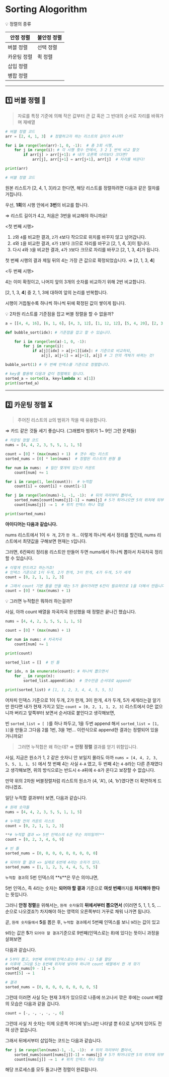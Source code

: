 # Sorting Alogorithm

<aside>
💡 정렬의 종류

</aside>

| 안정 정렬  | 불안정 정렬 |
| ------ | ------ |
| 버블 정렬  | 선택 정렬  |
| 카운팅 정렬 | 퀵 정렬   |
| 삽입 정렬  |        |
| 병합 정렬  |        |

---

## 1️⃣ 버블 정렬 🧼

> 자료를 특정 기준에 의해 작은 값부터 큰 값 혹은 그 반대의 순서로 자리를 바꿔가며 재배열

```python
# 버블 정렬 코드
arr = [2, 4, 1, 3]  # 정렬하고자 하는 리스트의 길이가 4니까?

for i in range(len(arr)-1, 0, -1):  # 총 3회 시행, 
    for j in range(i): # 각 시행 횟수 안에서, 3 2 1 번씩 비교 할것 
        if arr[j] > arr[j+1]: # 내가 오른쪽 녀석보다 크다면?
            arr[j], arr[j+1] = arr[j+1], arr[j]  # 자리를 바꾼다!

print(arr)
```

```python
# 버블 정렬 코드

```



원본 리스트가 [2, 4, 1, 3]라고 한다면, 해당 리스트를 정렬하려면 다음과 같은 절차를 거칩니다.

우선, **1회**의 시행 안에서 **3번**의 비교를 합니다.

⇒ 리스트 길이가 4고, 처음은 3번을 비교해야 하니까요!

<첫 번째 시행>

1. `2`와 `4`를 비교한 결과, `2`가 `4`보다 작으므로 위치를 바꾸지 않고 넘어갑니다.
2. `4`와 `1`을 비교한 결과, `4`가 `1`보다 크므로 자리를 바꾸고 [2, 1, 4, 3]이 됩니다.
3. 다시 `4`와 `3`을 비교한 결과, `4`가 `3`보다 크므로 자리를 바꾸고 [2, 1, 3, 4]가 됩니다.

첫 번째 시행의 결과 제일 뒤의 4는 가장 큰 값으로 확정되었습니다. ⇒ [2, 1, 3, **4**]

<두 번째 시행>

4는 이미 확정이고, 나머지 앞의 3개의 숫자를 비교하기 위해 2번 비교합니다.

[2, 1, 3, **4**] 중 2, 1, 3에 대하여 앞의 논리를 반복합니다.

시행이 거듭될수록 하나씩 하나씩 뒤에 확정된 값이 쌓이게 됩니다.

<aside>
💡 2차원 리스트를 기준점을 잡고 버블 정렬을 할 수 없을까?

</aside>

```python
a = [[4, 4, 16], [6, 1, 6], [4, 3, 12], [1, 12, 12], [5, 4, 20], [2, 3, 6], [3, 4, 12]]

def bubble_sort(idx): # 기준점을 잡고 할 수 있습니다.

    for i in range(len(a)-1, 0, -1):
        for j in range(i):
            if a[j][idx] > a[j+1][idx]: # 기준으로 비교하되,
                a[j], a[j+1] = a[j+1], a[j] # 그 안의 객체가 바뀌는 것!

bubble_sort(1) # 두 번째 인덱스를 기준으로 정렬합니다.

# key를 활용해 다음과 같이 정렬해도 됩니다.
sorted_a = sorted(a, key=lambda x: x[1])
print(sorted_a)
```

---

## 2️⃣ 카운팅 정렬 ⏳

> 주어진 리스트의 `값`의 범위가 작을 때 유용합니다.

⇒ 카드 같은 것들 세기 좋습니다. (그래봤자 범위가 1~ 9인 그런 문제들)

```python
# 카운팅 정렬 코드
nums = [4, 4, 2, 3, 5, 5, 1, 1, 5]

count = [0] * (max(nums) + 1)  # 갯수 세는 리스트
sorted_nums = [0] * len(nums)  # 정렬된 리스트의 원형 틀

for num in nums:  # 일단 몇개씩 있는지 카운트
    count[num] += 1

for i in range(1, len(count)):  # 누적합
    count[i] = count[i] + count[i-1]

for j in range(len(nums)-1, -1, -1):  # 뒤의 자리부터 뽑아서,
    sorted_nums[count[nums[j]]-1] = nums[j] # 5가 튀어나오면 5의 위치에 뒤부터 삽입.
    count[nums[j]] -= 1  # 위치 인덱스 하나 깎음

print(sorted_nums)
```

**아이디어는 다음과 같습니다.**

nums 리스트에서 1이 `두 개`, 2가 `한 개`… 이렇게 하나씩 세서 정리를 할건데, nums 리스트에서 최댓값을 구해보면 현재는 `5`입니다.

그러면, 6칸짜리 정리용 리스트만 만들어 두면 nums에서 하나씩 뽑아서 차곡차곡 정리할 수 있습니다.

```python
# 이렇게 만드려고 하는거죠!
# 인덱스 기준으로 1이 두개, 2가 한개, 3이 한개, 4가 두개, 5가 세개
count = [0, 2, 1, 1, 2, 3]

# 그래서 count 기본 틀을 만들 때는 5가 들어가려면 6칸이 필요하므로 1을 더해서 만듭니다.
count = [0] * (max(nums) + 1)
```

<aside>
💡 그러면 누적합은 뭐하러 하는걸까?

</aside>

사실, 아까 count 배열을 차곡차곡 완성했을 때 정렬은 끝나긴 했습니다.

```python
nums = [4, 4, 2, 3, 5, 5, 1, 1, 5]

count = [0] * (max(nums) + 1)

for num in nums: # 차곡차곡
    count[num] += 1

print(count)

sorted_list = []  # 빈 틀

for idx, n in enumerate(count): # 하나씩 뽑으면서
    for _ in range(n):
        sorted_list.append(idx)  # 갯수만큼 순서대로 append!

print(sorted_list) # [1, 1, 2, 3, 4, 4, 5, 5, 5]
```

어차피 인덱스 기준으로 1이 두개, 2가 한개, 3이 한개, 4가 두개, 5가 세개라는걸 알기만 한다면 내가 현재 가지고 있는 `count = [0, 2, 1, 1, 2, 3]` 리스트에서 0은 없으니까 버리고 앞쪽부터 보면서 순서대로 붙인다고 생각해보면,

빈 `sorted_list = [ ]`를 하나 파두고, 1을 두번 append 해서 `sorted_list = [1, 1]`을 만들고 그다음 2를 1번, 3을 1번… 이런식으로 append한 결과는 정렬되어 있을 거니까요!

> 그러면 누적합은 왜 하는데? ⇒ **안정 정렬** 결과를 얻기 위함입니다.

사실, 지금은 원소가 1, 2 같은 숫자니 안 보일지 몰라도 아까 `nums = [4, 4, 2, 3, 5, 5, 1, 1, 5]` 에서 첫 번째 4는 사실 `4-A` 였고, 두 번째 4는 `4-B`라는 다른 존재였다고 생각해보면, 위의 방식으로는 반드시 `4-A`뒤에 `4-B`가 온다고 보장할 수 없습니다.

만약 위의 2차원 버블정렬처럼 리스트의 원소가 (4, ‘A’), (4, ‘b’)였다면 더 확연하게 드러나겠죠.

일단 누적합 결과부터 보면, 다음과 같습니다.

```python
# 원래 숫자들
nums = [4, 4, 2, 3, 5, 5, 1, 1, 5]

# 누적합 전의 카운트 리스트
count = [0, 2, 1, 1, 2, 3]

**# 누적합 결과 => 5번 인덱스의 6은 무슨 의미일까?**
count = [0, 2, 3, 4, 6, 9]

# 빈 틀
sorted_nums = [0, 0, 0, 0, 0, 0, 0, 0, 0]

# 되어야 할 결과 => 실제로 6번에 4라는 숫자가 있다.
sorted_nums = [1, 1, 2, 3, 4, 4, 5, 5, 5]
```

`누적합 결과`의 5번 인덱스의 **`6`**은 무슨 의미냐면,

5번 인덱스, 즉 4라는 숫자는 **되어야 할 결과** 기준으로 **여섯 번째**까지를 **차지해야 한다**는 뜻입니다.

그러니 **안정 정렬**을 위해서는, `원래 숫자들`의 **뒤에서부터 뽑으면서** (이러면 5, 1, 1, 5, … 순으로 나오겠죠?) 차지해야 하는 영역의 오른쪽부터 거꾸로 채워 나가면 됩니다.

곧, `원래 숫자들에서` **5**를 뽑은 후, `누적합 결과`에서 5번째 인덱스를 보니 `9`라는 값이 있고

`9`라는 값은 **5**가 `되어야 할 결과`기준으로 9번째(인덱스로는 8)에 있다는 뜻이니 과정을 살펴보면

다음과 같습니다.

```python
# 5부터 뽑고, 9번째 위치에(인덱스로는 8이니 -1) 5를 할당
# 이후에 그다음 5는 8번째 위치에 넣어야 하니까 count 배열에서 한 개 깎기
sorted_nums[9 - 1] = 5
count[5] -= 1

# 결과
sorted_nums = [0, 0, 0, 0, 0, 0, 0, 0, 5]
```

그런데 이러면 사실 5는 현재 3개가 있으므로 나중에 쓰고나서 깎은 후에는 count 배열의 모습은 다음과 같을 겁니다.

```python
count = [-, -, -, -, -, 6]
```

그런데 사실 저 숫자는 이제 오른쪽 어디에 넣느냐만 나타낼 뿐 6으로 남겨져 있어도 전혀 상관 없습니다.

그래서 뒤에서부터 삽입하는 코드는 다음과 같습니다.

```python
for j in range(len(nums)-1, -1, -1):  # 뒤의 자리부터 뽑아서,
    sorted_nums[count[nums[j]]-1] = nums[j] # 5가 튀어나오면 5의 위치에 뒤부터 삽입.
    count[nums[j]] -= 1  # 위치 인덱스 하나 깎음
```

해당 프로세스를 모두 돌고나면 정렬이 완료됩니다.
